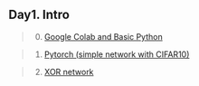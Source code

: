 ## Day1. Intro

> 0. [Google Colab and Basic Python](https://github.com/Hyejin-Koo/EE4178/tree/master/01.Basics/%5BIntro%5D_Google_Colab_and_Basic_Python.ipynb)

> 1. [Pytorch (simple network with CIFAR10)](https://github.com/Hyejin-Koo/EE4178/tree/master/01.Basics/%5BIntro%5D_Pytorch_(simple_network_with_CIFAR10).ipynb)

> 2. [XOR network](https://github.com/Hyejin-Koo/EE4178/tree/master/01.Basics/%5BIntro%5D_XOR_network.ipynb)
